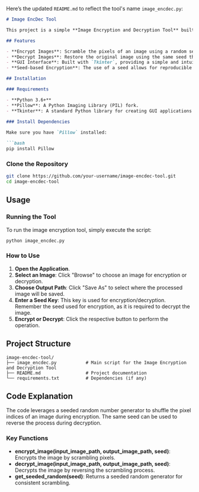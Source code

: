 Here’s the updated `README.md` to reflect the tool's name `image_encdec.py`:

```markdown
# Image EncDec Tool

This project is a simple **Image Encryption and Decryption Tool** built with Python. It allows users to encrypt and decrypt images using a random seed value. The encryption and decryption are performed by scrambling pixel values based on a user-provided seed.

## Features

- **Encrypt Images**: Scramble the pixels of an image using a random seed to create an encrypted version.
- **Decrypt Images**: Restore the original image using the same seed that was used for encryption.
- **GUI Interface**: Built with `Tkinter`, providing a simple and intuitive user interface.
- **Seed-based Encryption**: The use of a seed allows for reproducible encryption and decryption.

## Installation

### Requirements

- **Python 3.6+**
- **Pillow**: A Python Imaging Library (PIL) fork.
- **Tkinter**: A standard Python library for creating GUI applications (usually included with Python).
  
### Install Dependencies

Make sure you have `Pillow` installed:

```bash
pip install Pillow
```

### Clone the Repository

```bash
git clone https://github.com/your-username/image-encdec-tool.git
cd image-encdec-tool
```

## Usage

### Running the Tool

To run the image encryption tool, simply execute the script:

```bash
python image_encdec.py
```

### How to Use

1. **Open the Application**.
2. **Select an Image**: Click "Browse" to choose an image for encryption or decryption.
3. **Choose Output Path**: Click "Save As" to select where the processed image will be saved.
4. **Enter a Seed Key**: This key is used for encryption/decryption. Remember the seed used for encryption, as it is required to decrypt the image.
5. **Encrypt or Decrypt**: Click the respective button to perform the operation.

## Project Structure

```plaintext
image-encdec-tool/
├── image_encdec.py           # Main script for the Image Encryption and Decryption Tool
├── README.md                 # Project documentation
└── requirements.txt          # Dependencies (if any)
```

## Code Explanation

The code leverages a seeded random number generator to shuffle the pixel indices of an image during encryption. The same seed can be used to reverse the process during decryption.

### Key Functions

- **encrypt_image(input_image_path, output_image_path, seed)**: Encrypts the image by scrambling pixels.
- **decrypt_image(input_image_path, output_image_path, seed)**: Decrypts the image by reversing the scrambling process.
- **get_seeded_random(seed)**: Returns a seeded random generator for consistent scrambling.
